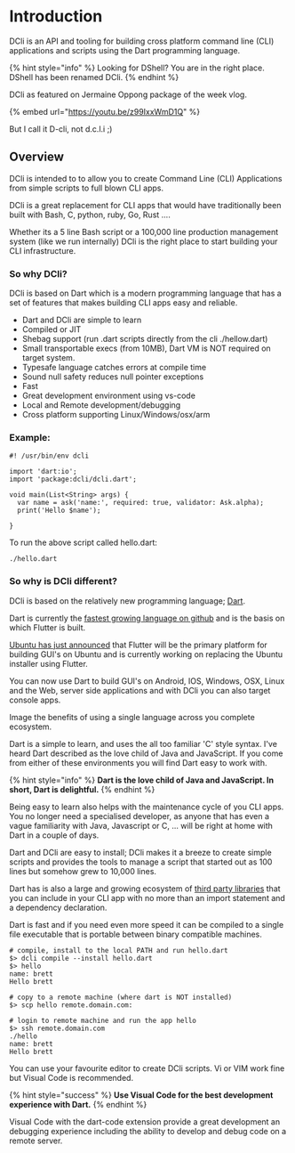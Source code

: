 # Introduction

DCli is an API and tooling for building cross platform command line \(CLI\) applications and scripts using the Dart programming language.

{% hint style="info" %}
Looking for DShell? You are in the right place. DShell has been renamed DCli.
{% endhint %}

DCli as featured on Jermaine Oppong package of the week vlog.

{% embed url="https://youtu.be/z99IxxWmD1Q" %}

But I call it D-cli, not d.c.l.i ;\)

## Overview

DCli is intended to to allow you to create Command  Line \(CLI\) Applications from simple scripts to full blown CLI apps. 

DCli is a great replacement for CLI apps that would have traditionally been built with Bash, C, python, ruby, Go, Rust ....

Whether its a 5 line Bash script or a 100,000 line production management system \(like we run internally\) DCli is the right place to start building your CLI infrastructure.

### So why DCli?

DCli is based on Dart which is a modern programming language that has a set of features that makes building CLI apps easy and reliable.

* Dart and DCli are simple to learn
* Compiled or JIT 
* Shebag support \(run .dart scripts directly from the cli ./hellow.dart\)
* Small transportable execs \(from 10MB\), Dart VM is NOT required on target system.
* Typesafe language catches errors at compile time
* Sound null safety reduces null pointer exceptions
* Fast
* Great development environment using vs-code
* Local and Remote development/debugging 
* Cross platform supporting Linux/Windows/osx/arm

### Example:

```text
#! /usr/bin/env dcli

import 'dart:io';
import 'package:dcli/dcli.dart';

void main(List<String> args) {
  var name = ask('name:', required: true, validator: Ask.alpha);
  print('Hello $name');

}
```

To run the above script called hello.dart:

```text
./hello.dart
```

### So why is DCli different?

DCli is based on the relatively new programming language; [Dart](https://dart.dev/).

Dart is currently the [fastest growing language on github](https://www.linkedin.com/pulse/google-dart-tops-githubs-list-fastest-growing-2019-bill-detwiler#:~:text=According%20to%20GitHub's%20annual%20%22The,tagged%20with%20a%20primary%20language) and is the basis on which Flutter is built.

[Ubuntu has just announced](https://medium.com/flutter/announcing-flutter-linux-alpha-with-canonical-19eb824590a9) that Flutter will be the primary platform for building GUI's on Ubuntu and is currently working on replacing the Ubuntu installer using Flutter.

You can now use Dart to build GUI's on Android, IOS, Windows, OSX, Linux and the Web, server side applications and with DCli you can also target console apps.

Image the benefits of using a single language across you complete ecosystem.

Dart is a simple to learn, and uses the all too familiar 'C' style syntax. I've heard Dart described as the love child of Java and JavaScript. If you come from either of these environments you will find Dart easy to work with.

{% hint style="info" %}
**Dart is the love child of Java and JavaScript. In short, Dart is delightful.**
{% endhint %}

Being easy to learn also helps with the maintenance cycle of you CLI apps. You no longer need a specialised developer, as anyone that has even a vague familiarity with Java, Javascript or C, ... will be right at home with Dart in a couple of days.

Dart and DCli are easy to install; DCli makes it a breeze to create simple scripts and provides the tools to manage a script that started out as 100 lines but somehow grew to 10,000 lines.

Dart has is also a large and growing ecosystem of [third party libraries](https://pub.dev) that you can include in your CLI app with no more than an import statement and a dependency declaration.

Dart is fast and if you need even more speed it can be compiled to a single file executable that is portable between binary compatible machines.

```text
# compile, install to the local PATH and run hello.dart
$> dcli compile --install hello.dart
$> hello
name: brett
Hello brett

# copy to a remote machine (where dart is NOT installed)
$> scp hello remote.domain.com:

# login to remote machine and run the app hello
$> ssh remote.domain.com
./hello
name: brett
Hello brett
```

You can use your favourite editor to create DCli scripts. Vi or VIM work fine but Visual Code is recommended.

{% hint style="success" %}
**Use Visual Code for the best development experience with Dart.**
{% endhint %}

Visual Code with the dart-code extension provide a great development an debugging experience including the ability to develop and debug code on a remote server.

